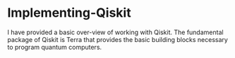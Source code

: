 # Implementing-Qiskit

I have provided a basic over-view of working with Qiskit. The fundamental package of Qiskit is Terra that provides the basic building blocks necessary to program quantum computers.
